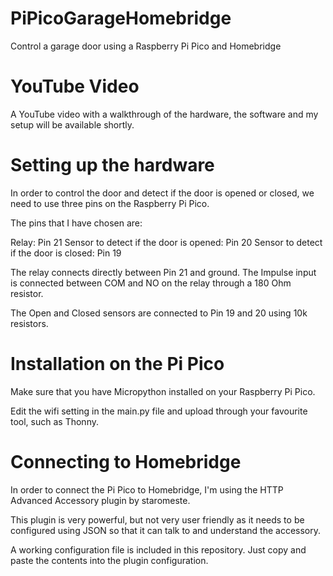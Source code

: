 # PiPicoGarageHomebridge
Control a garage door using a Raspberry Pi Pico and Homebridge

# YouTube Video

A YouTube video with a walkthrough of the hardware, the software and my setup will be available shortly.

# Setting up the hardware
In order to control the door and detect if the door is opened or closed, we need to use three pins on the Raspberry Pi Pico.

The pins that I have chosen are:

Relay: Pin 21
Sensor to detect if the door is opened: Pin 20
Sensor to detect if the door is closed: Pin 19

The relay connects directly between Pin 21 and ground. The Impulse input is connected between COM and NO on the relay through a 180 Ohm resistor.

The Open and Closed sensors are connected to Pin 19 and 20 using 10k resistors.

# Installation on the Pi Pico

Make sure that you have Micropython installed on your Raspberry Pi Pico.

Edit the wifi setting in the main.py file and upload through your favourite tool, such as Thonny.

# Connecting to Homebridge

In order to connect the Pi Pico to Homebridge, I'm using the HTTP Advanced Accessory plugin by staromeste.

This plugin is very powerful, but not very user friendly as it needs to be configured using JSON so that it can talk to and understand the accessory.

A working configuration file is included in this repository. Just copy and paste the contents into the plugin configuration.
